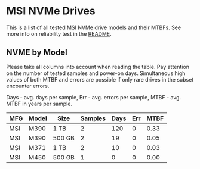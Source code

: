 MSI NVMe Drives
===============

This is a list of all tested MSI NVMe drive models and their MTBFs. See more
info on reliability test in the [README](https://github.com/linuxhw/SMART).

NVME by Model
------------

Please take all columns into account when reading the table. Pay attention on the
number of tested samples and power-on days. Simultaneous high values of both MTBF
and errors are possible if only rare drives in the subset encounter errors.

Days - avg. days per sample,
Err  - avg. errors per sample,
MTBF - avg. MTBF in years per sample.

| MFG       | Model              | Size   | Samples | Days  | Err   | MTBF |
|-----------|--------------------|--------|---------|-------|-------|------|
| MSI       | M390               | 1 TB   | 2       | 120   | 0     | 0.33   |
| MSI       | M390               | 500 GB | 2       | 19    | 0     | 0.05   |
| MSI       | M371               | 1 TB   | 2       | 10    | 0     | 0.03   |
| MSI       | M450               | 500 GB | 1       | 0     | 0     | 0.00   |
